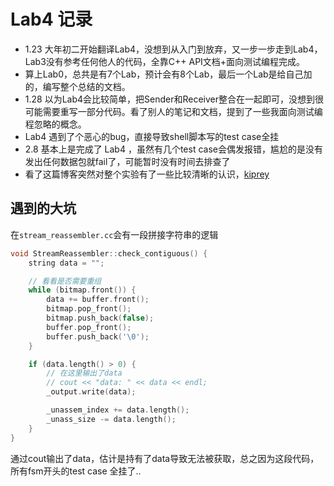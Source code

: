 # Lab4 记录

- 1.23 大年初二开始翻译Lab4，没想到从入门到放弃，又一步一步走到Lab4，Lab3没有参考任何他人的代码，全靠C++ API文档+面向测试编程完成。
- 算上Lab0，总共是有7个Lab，预计会有8个Lab，最后一个Lab是给自己加的，编写整个总结的文档。
- 1.28 以为Lab4会比较简单，把Sender和Receiver整合在一起即可，没想到很可能需要重写一部分代码。看了别人的笔记和文档，提到了一些我面向测试编程忽略的概念。
- Lab4 遇到了个恶心的bug，直接导致shell脚本写的test case全挂
- 2.8 基本上是完成了 Lab4 ，虽然有几个test case会偶发报错，尴尬的是没有发出任何数据包就fail了，可能暂时没有时间去排查了
- 看了这篇博客突然对整个实验有了一些比较清晰的认识，[kiprey](https://kiprey.github.io/2021/11/cs144-lab4/)

## 遇到的大坑

在`stream_reassembler.cc`会有一段拼接字符串的逻辑

```c++
void StreamReassembler::check_contiguous() {
    string data = "";

    // 看看是否需要重组
    while (bitmap.front()) {
        data += buffer.front();
        bitmap.pop_front();
        bitmap.push_back(false);
        buffer.pop_front();
        buffer.push_back('\0');
    }

    if (data.length() > 0) {
        // 在这里输出了data
        // cout << "data: " << data << endl;
        _output.write(data);

        _unassem_index += data.length();
        _unass_size -= data.length();
    }
}
```

通过cout输出了data，估计是持有了data导致无法被获取，总之因为这段代码，所有fsm开头的test case 全挂了..